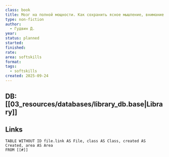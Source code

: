 ```yaml
---
class: book
title: Мозг на полной мощности. Как сохранить ясное мышление, внимание и память на долгие годы
type: non-fiction
author:
  - Гудвин Д.
year:
status: planned
started:
finished:
rate:
area: softskills
format:
tags:
  - softskills
created: 2025-09-24
---
```

## DB: [[03_resources/databases/library_db.base|Library]]

## Links

```dataview
TABLE WITHOUT ID file.link AS File, class AS Class, created AS Created, area AS Area
FROM [[#]]
````